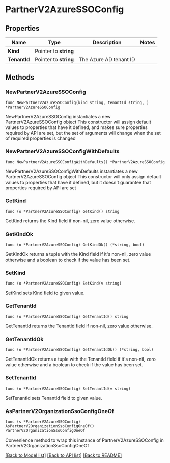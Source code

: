 # PartnerV2AzureSSOConfig

## Properties

Name | Type | Description | Notes
------------ | ------------- | ------------- | -------------
**Kind** | Pointer to **string** |  | 
**TenantId** | Pointer to **string** | The Azure AD tenant ID | 

## Methods

### NewPartnerV2AzureSSOConfig

`func NewPartnerV2AzureSSOConfig(kind string, tenantId string, ) *PartnerV2AzureSSOConfig`

NewPartnerV2AzureSSOConfig instantiates a new PartnerV2AzureSSOConfig object
This constructor will assign default values to properties that have it defined,
and makes sure properties required by API are set, but the set of arguments
will change when the set of required properties is changed

### NewPartnerV2AzureSSOConfigWithDefaults

`func NewPartnerV2AzureSSOConfigWithDefaults() *PartnerV2AzureSSOConfig`

NewPartnerV2AzureSSOConfigWithDefaults instantiates a new PartnerV2AzureSSOConfig object
This constructor will only assign default values to properties that have it defined,
but it doesn't guarantee that properties required by API are set

### GetKind

`func (o *PartnerV2AzureSSOConfig) GetKind() string`

GetKind returns the Kind field if non-nil, zero value otherwise.

### GetKindOk

`func (o *PartnerV2AzureSSOConfig) GetKindOk() (*string, bool)`

GetKindOk returns a tuple with the Kind field if it's non-nil, zero value otherwise
and a boolean to check if the value has been set.

### SetKind

`func (o *PartnerV2AzureSSOConfig) SetKind(v string)`

SetKind sets Kind field to given value.


### GetTenantId

`func (o *PartnerV2AzureSSOConfig) GetTenantId() string`

GetTenantId returns the TenantId field if non-nil, zero value otherwise.

### GetTenantIdOk

`func (o *PartnerV2AzureSSOConfig) GetTenantIdOk() (*string, bool)`

GetTenantIdOk returns a tuple with the TenantId field if it's non-nil, zero value otherwise
and a boolean to check if the value has been set.

### SetTenantId

`func (o *PartnerV2AzureSSOConfig) SetTenantId(v string)`

SetTenantId sets TenantId field to given value.



### AsPartnerV2OrganizationSsoConfigOneOf

`func (s *PartnerV2AzureSSOConfig) AsPartnerV2OrganizationSsoConfigOneOf() PartnerV2OrganizationSsoConfigOneOf`

Convenience method to wrap this instance of PartnerV2AzureSSOConfig in PartnerV2OrganizationSsoConfigOneOf

[[Back to Model list]](../README.md#documentation-for-models) [[Back to API list]](../README.md#documentation-for-api-endpoints) [[Back to README]](../README.md)


